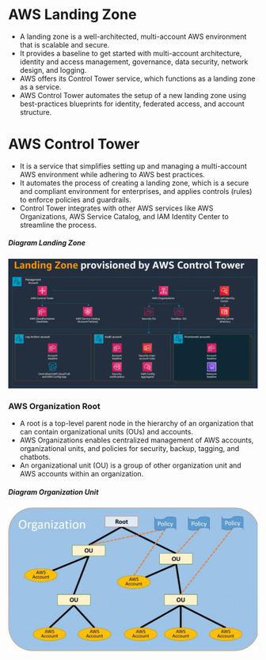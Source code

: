 # AWS Landing Zone
 - A landing zone is a well-architected, multi-account AWS environment that is scalable and secure.
 - It provides a baseline to get started with multi-account architecture, identity and access management, governance, data security, network design, and logging.
 - AWS offers its Control Tower service, which functions as a landing zone as a service.
 - AWS Control Tower automates the setup of a new landing zone using best-practices blueprints for identity, federated access, and account structure.

# AWS Control Tower 
- It is a service that simplifies setting up and managing a multi-account AWS environment while adhering to AWS best practices.
- It automates the process of creating a landing zone, which is a secure and compliant environment for enterprises, and applies controls (rules) to enforce policies and guardrails.
- Control Tower integrates with other AWS services like AWS Organizations, AWS Service Catalog, and IAM Identity Center to streamline the process. 

##### Diagram Landing Zone

<img src="https://github.com/mevasaroj/CLOUD/blob/main/AWS/AWS_Landing_Zone/Architect_Diagram/aws-control-tower.png" width="900" />


### AWS Organization Root
 - A root is a top-level parent node in the hierarchy of an organization that can contain organizational units (OUs) and accounts.
 - AWS Organizations enables centralized management of AWS accounts, organizational units, and policies for security, backup, tagging, and chatbots.
 - An organizational unit (OU) is a group of other organization unit and AWS accounts within an organization.

##### Diagram Organization Unit
<img src="https://github.com/mevasaroj/CLOUD/blob/main/AWS/AWS_Landing_Zone/Architect_Diagram/AWS_OU.jpg" width="600" />

